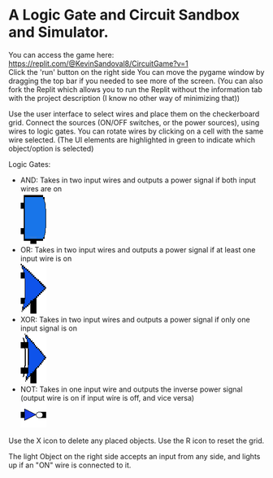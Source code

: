 # A Logic Gate and Circuit Sandbox and Simulator.

You can access the game here: https://replit.com/@KevinSandoval8/CircuitGame?v=1 <br>
Click the 'run' button on the right side
You can move the pygame window by dragging the top bar if you needed to see more of the screen. (You can also fork the Replit which allows you to run the Replit without the information tab with the project description (I know no other way of minimizing that))


Use the user interface to select wires and place them on the checkerboard grid. Connect the sources (ON/OFF switches, or the power sources), using wires to logic gates.
You can rotate wires by clicking on a cell with the same wire selected. (The UI elements are highlighted in green to indicate which object/option is selected)

Logic Gates:
- AND: Takes in two input wires and outputs a power signal if both input wires are on <br>
![AND gate](/AND.png)
- OR: Takes in two input wires and outputs a power signal if at least one input wire is on <br>
![OR gate](/Or.png)
- XOR: Takes in two input wires and outputs a power signal if only one input signal is on <br>
![XOR gate](/XOR.png)
- NOT: Takes in one input wire and outputs the inverse power signal (output wire is on if input wire is off, and vice versa) <br>
![NOT gate](/NOT.png)

Use the X icon to delete any placed objects. Use the R icon to reset the grid.

The light Object on the right side accepts an input from any side, and lights up if an "ON" wire is connected to it.
